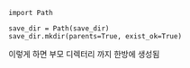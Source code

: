 
```
import Path

save_dir = Path(save_dir)
save_dir.mkdir(parents=True, exist_ok=True)
```

이렇게 하면 부모 디렉터리 까지 한방에 생성됨